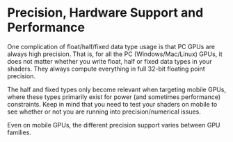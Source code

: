 # Precision, Hardware Support and Performance
One complication of float/half/fixed data type usage is that PC GPUs are always high precision. 
That is, for all the PC (Windows/Mac/Linux) GPUs, it does not matter whether you write float, 
half or fixed data types in your shaders. They always compute everything in full 32-bit floating point precision.

The half and fixed types only become relevant when targeting mobile GPUs, 
where these types primarily exist for power (and sometimes performance) constraints. 
Keep in mind that you need to test your shaders on mobile to see whether or not you are running into precision/numerical issues.

Even on mobile GPUs, the different precision support varies between GPU families. 
